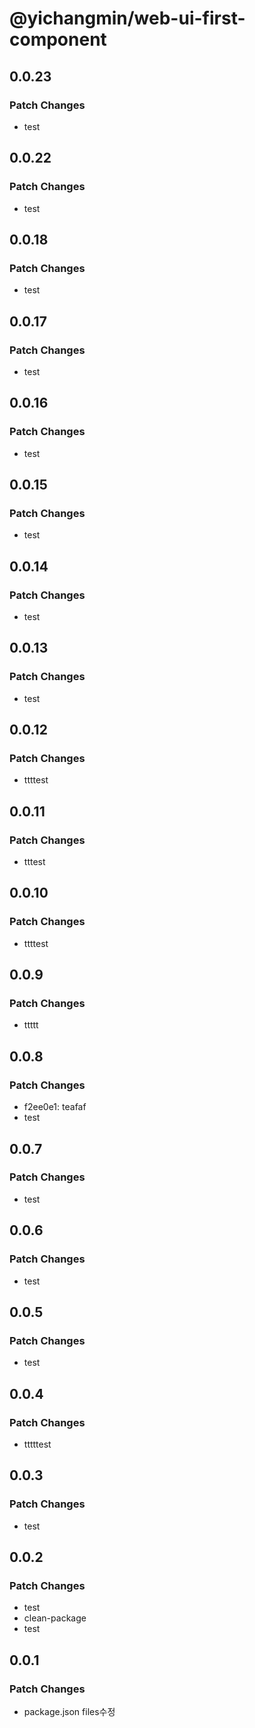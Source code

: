 # @yichangmin/web-ui-first-component

## 0.0.23

### Patch Changes

- test

## 0.0.22

### Patch Changes

- test

## 0.0.18

### Patch Changes

- test

## 0.0.17

### Patch Changes

- test

## 0.0.16

### Patch Changes

- test

## 0.0.15

### Patch Changes

- test

## 0.0.14

### Patch Changes

- test

## 0.0.13

### Patch Changes

- test

## 0.0.12

### Patch Changes

- ttttest

## 0.0.11

### Patch Changes

- tttest

## 0.0.10

### Patch Changes

- ttttest

## 0.0.9

### Patch Changes

- ttttt

## 0.0.8

### Patch Changes

- f2ee0e1: teafaf
- test

## 0.0.7

### Patch Changes

- test

## 0.0.6

### Patch Changes

- test

## 0.0.5

### Patch Changes

- test

## 0.0.4

### Patch Changes

- tttttest

## 0.0.3

### Patch Changes

- test

## 0.0.2

### Patch Changes

- test
- clean-package
- test

## 0.0.1

### Patch Changes

- package.json files수정
